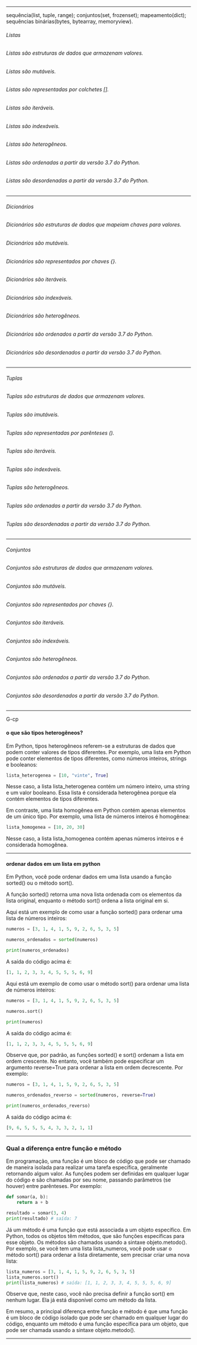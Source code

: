 
---
sequência(list, tuple, range);
conjuntos(set, frozenset);
mapeamento(dict);
sequências binárias(bytes, bytearray, memoryview).


###### Listas
###### Listas são estruturas de dados que armazenam valores.
###### Listas são mutáveis.
###### Listas são representadas por colchetes [].
###### Listas são iteráveis.
###### Listas são indexáveis.
###### Listas são heterogêneos.
###### Listas são ordenadas a partir da versão 3.7 do Python.
###### Listas são desordenadas a partir da versão 3.7 do Python.

---

###### Dicionários
###### Dicionários são estruturas de dados que mapeiam chaves para valores.
###### Dicionários são mutáveis.
###### Dicionários são representados por chaves {}.
###### Dicionários são iteráveis.
###### Dicionários são indexáveis.
###### Dicionários são heterogêneos.
###### Dicionários são ordenados a partir da versão 3.7 do Python.
###### Dicionários são desordenados a partir da versão 3.7 do Python.

---

###### Tuplas
###### Tuplas são estruturas de dados que armazenam valores.
###### Tuplas são imutáveis.
###### Tuplas são representadas por parênteses ().
###### Tuplas são iteráveis.
###### Tuplas são indexáveis.
###### Tuplas são heterogêneos.
###### Tuplas são ordenadas a partir da versão 3.7 do Python.
###### Tuplas são desordenadas a partir da versão 3.7 do Python.

---

###### Conjuntos
###### Conjuntos são estruturas de dados que armazenam valores.
###### Conjuntos são mutáveis.
###### Conjuntos são representados por chaves {}.
###### Conjuntos são iteráveis.
###### Conjuntos são indexáveis.
###### Conjuntos são heterogêneos.
###### Conjuntos são ordenados a partir da versão 3.7 do Python.
###### Conjuntos são desordenados a partir da versão 3.7 do Python.

---

G-cp

#### o que são tipos heterogêneos?

Em Python, tipos heterogêneos referem-se a estruturas de dados que podem conter valores de tipos diferentes. Por exemplo, uma lista em Python pode conter elementos de tipos diferentes, como números inteiros, strings e booleanos:

```python
lista_heterogenea = [10, "vinte", True]
```

Nesse caso, a lista lista_heterogenea contém um número inteiro, uma string e um valor booleano. Essa lista é considerada heterogênea porque ela contém elementos de tipos diferentes.

Em contraste, uma lista homogênea em Python contém apenas elementos de um único tipo. Por exemplo, uma lista de números inteiros é homogênea:

```python
lista_homogenea = [10, 20, 30]
```

Nesse caso, a lista lista_homogenea contém apenas números inteiros e é considerada homogênea.


---

#### ordenar dados em um lista em python

Em Python, você pode ordenar dados em uma lista usando a função sorted() ou o método sort().

A função sorted() retorna uma nova lista ordenada com os elementos da lista original, enquanto o método sort() ordena a lista original em si.

Aqui está um exemplo de como usar a função sorted() para ordenar uma lista de números inteiros:

```python
numeros = [3, 1, 4, 1, 5, 9, 2, 6, 5, 3, 5]

numeros_ordenados = sorted(numeros)

print(numeros_ordenados)
```

A saída do código acima é:

```python
[1, 1, 2, 3, 3, 4, 5, 5, 5, 6, 9]
```

Aqui está um exemplo de como usar o método sort() para ordenar uma lista de números inteiros:

```python
numeros = [3, 1, 4, 1, 5, 9, 2, 6, 5, 3, 5]

numeros.sort()

print(numeros)
```

A saída do código acima é:

```python
[1, 1, 2, 3, 3, 4, 5, 5, 5, 6, 9]
```

Observe que, por padrão, as funções sorted() e sort() ordenam a lista em ordem crescente. No entanto, você também pode especificar um argumento reverse=True para ordenar a lista em ordem decrescente. Por exemplo:

```python
numeros = [3, 1, 4, 1, 5, 9, 2, 6, 5, 3, 5]

numeros_ordenados_reverso = sorted(numeros, reverse=True)

print(numeros_ordenados_reverso)
```

A saída do código acima é:

```python
[9, 6, 5, 5, 5, 4, 3, 3, 2, 1, 1]
```

---

### Qual a diferença entre função e método

Em programação, uma função é um bloco de código que pode ser chamado de maneira isolada para realizar uma tarefa específica, geralmente retornando algum valor. As funções podem ser definidas em qualquer lugar do código e são chamadas por seu nome, passando parâmetros (se houver) entre parênteses. Por exemplo:


```python
def somar(a, b):
    return a + b

resultado = somar(3, 4)
print(resultado) # saída: 7

```

Já um método é uma função que está associada a um objeto específico. Em Python, todos os objetos têm métodos, que são funções específicas para esse objeto. Os métodos são chamados usando a sintaxe objeto.metodo(). Por exemplo, se você tem uma lista lista_numeros, você pode usar o método sort() para ordenar a lista diretamente, sem precisar criar uma nova lista:

```python
lista_numeros = [3, 1, 4, 1, 5, 9, 2, 6, 5, 3, 5]
lista_numeros.sort()
print(lista_numeros) # saída: [1, 1, 2, 3, 3, 4, 5, 5, 5, 6, 9]
```

Observe que, neste caso, você não precisa definir a função sort() em nenhum lugar. Ela já está disponível como um método da lista.

Em resumo, a principal diferença entre função e método é que uma função é um bloco de código isolado que pode ser chamado em qualquer lugar do código, enquanto um método é uma função específica para um objeto, que pode ser chamada usando a sintaxe objeto.metodo().

---

